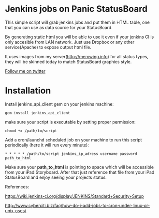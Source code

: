 # Jenkins jobs on Panic StatusBoard
This simple script will grab jenkins jobs and put them in HTML table, one that you can use as data source for your StatusBoard.

By generating static html you will be able to use it even if your jenkins CI is only accesible from LAN network.
Just use Dropbox or any other service(Apache) to expose output html file.

It uses images from my server(http://merowing.info) for all status types, they will be skinned today to match StatusBoard graphics style.

[Follow me on twitter][1]

# Installation
Install jenkins_api_client gem on your jenkins machine:
	
	gem install jenkins_api_client

make sure your script is executable by setting proper permission:

	chmod +x /path/to/script

Add a cron/launchd scheduled job on your machine to run this script periodically (here it will run every minute):

	* * * * * /path/to/script jenkins_ip_adress username password path_to_html


Make sure your **path_to_html** is pointing to space which will be accessible from your iPad Storyboard. After that just reference that file from your iPad StatusBoard and enjoy seeing your projects status.

References:

https://wiki.jenkins-ci.org/display/JENKINS/Standard+Security+Setup

http://www.cyberciti.biz/faq/how-do-i-add-jobs-to-cron-under-linux-or-unix-oses/

  [1]: http://twitter.com/merowing_
